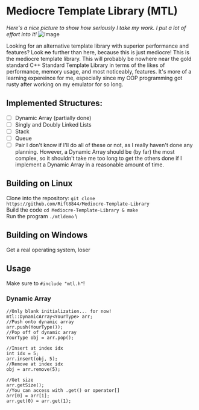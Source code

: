 # Mediocre Template Library (MTL)

*Here's a nice picture to show how seriously I take my work. I put a lot of effort into it!*
![Image](https://repository-images.githubusercontent.com/408642469/ea77857d-380e-4d00-8bb8-c3a2a99b2627)

Looking for an alternative template library with superior performance and features? Look ~~no~~ further than here, because this is just mediocre! This is the mediocre template library. This will probably be nowhere near the gold standard C++ Standard Template Library in terms of the likes of performance, memory usage, and most noticeably, features. It's more of a learning expereince for me, especially since my OOP programming got rusty after working on my emulator for so long.

## Implemented Structures:
- [ ] Dynamic Array (partially done)
- [ ] Singly and Doubly Linked Lists
- [ ] Stack
- [ ] Queue
- [ ] Pair
I don't know if I'll do all of these or not, as I really haven't done any planning. However, a Dynamic Array should be (by far) the most complex, so it shouldn't take me too long to get the others done if I implement a Dynamic Array in a reasonable amount of time.

## Building on Linux
Clone into the repository:
`git clone https://github.com/Rift8844/Mediocre-Template-Library`\
Build the code
`cd Mediocre-Template-Library & make`\
Run the program
`./mtldemo` \

## Building on Windows
Get a real operating system, loser

## Usage

Make sure to `#include "mtl.h"`!
### Dynamic Array
```
//Only blank initialization... for now!
mtl::DynamicArray<YourType> arr;
//Push onto dynamic array
arr.push(YourType());
//Pop off of dynamic array
YourType obj = arr.pop();

//Insert at index idx
int idx = 5;
arr.insert(obj, 5);
//Remove at index idx
obj = arr.remove(5);

//Get size
arr.getSize();
//You can access with .get() or operator[]
arr[0] = arr[1];
arr.get(0) = arr.get(1);
```

